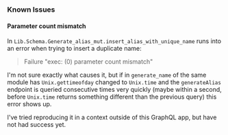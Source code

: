 ### Known Issues ###

#### Parameter count mismatch ####
In `Lib.Schema.Generate_alias_mut.insert_alias_with_unique_name` runs into
an error when trying to insert a duplicate name:
  
> Failure "exec: (0) parameter count mismatch"

I'm not sure exactly what causes it, but if in `generate_name` of the same
module has `Unix.gettimeofday` changed to `Unix.time` and the `generateAlias`
endpoint is queried consecutive times very quickly (maybe within a second,
before `Unix.time` returns something different than the previous query)
this error shows up.

I've tried reproducing it in a context outside of this GraphQL app, but have
not had success yet.
